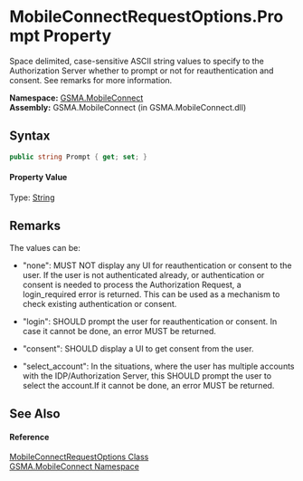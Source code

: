 MobileConnectRequestOptions.Prompt Property
===========================================
Space delimited, case-sensitive ASCII string values to specify to the Authorization Server whether to prompt or not for reauthentication and consent. See remarks for more information.

**Namespace:** [GSMA.MobileConnect][1]  
**Assembly:** GSMA.MobileConnect (in GSMA.MobileConnect.dll)

Syntax
------

```csharp
public string Prompt { get; set; }
```

#### Property Value
Type: [String][2]

Remarks
-------
 The values can be: 

- "none": MUST NOT display any UI for reauthentication or consent to the user. If the user is not authenticated already, or authentication or consent is needed to process the Authorization Request, a login_required error is returned. This can be used as a mechanism to check existing authentication or consent.

- "login": SHOULD prompt the user for reauthentication or consent. In case it cannot be done, an error MUST be returned.

- "consent": SHOULD display a UI to get consent from the user.

- "select_account": In the situations, where the user has multiple accounts with the IDP/Authorization Server, this SHOULD prompt the user to select the account.If it cannot be done, an error MUST be returned.


See Also
--------

#### Reference
[MobileConnectRequestOptions Class][3]  
[GSMA.MobileConnect Namespace][1]  

[1]: ../README.md
[2]: http://msdn.microsoft.com/en-us/library/s1wwdcbf
[3]: README.md
[4]: ../../_icons/Help.png
